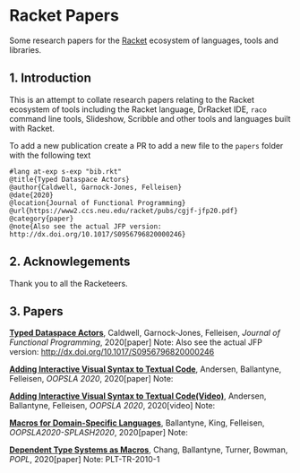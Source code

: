 # Racket Papers

Some research papers for the [Racket](https://racket-lang.org/)
ecosystem of languages, tools and libraries.

## 1. Introduction

This is an attempt to collate research papers relating to the Racket
ecosystem of tools including the Racket language, DrRacket IDE, `raco`
command line tools, Slideshow, Scribble and other tools and languages
built with Racket.

To add a new publication create a PR to add a new file to the `papers`
folder with the following text

```racket
#lang at-exp s-exp "bib.rkt"                                                       
@title{Typed Dataspace Actors}                                                     
@author{Caldwell, Garnock-Jones, Felleisen}                                        
@date{2020}                                                                        
@location{Journal of Functional Programming}                                       
@url{https://www2.ccs.neu.edu/racket/pubs/cgjf-jfp20.pdf}                          
@category{paper}                                                                   
@note{Also see the actual JFP version: http://dx.doi.org/10.1017/S0956796820000246}
```

## 2. Acknowlegements

Thank you to all the Racketeers.

## 3. Papers

**[Typed Dataspace
Actors](https://www2.ccs.neu.edu/racket/pubs/cgjf-jfp20.pdf)**,
Caldwell, Garnock-Jones, Felleisen, _Journal of Functional Programming_,
2020\[paper\] Note: Also see the actual JFP version:
http://dx.doi.org/10.1017/S0956796820000246

**[Adding Interactive Visual Syntax to Textual
Code](https://www2.ccs.neu.edu/racket/pubs/oopsla20-abf.pdf)**,
Andersen, Ballantyne, Felleisen, _OOPSLA 2020_, 2020\[paper\] Note:

**[Adding Interactive Visual Syntax to Textual
Code\(Video\)](https://youtu.be/8htgAxJuK5c)**, Andersen, Ballantyne,
Felleisen, _OOPSLA 2020_, 2020\[video\] Note:

**[Macros for Domain-Specific
Languages](http://design.cs.iastate.edu/splash20/oopsla20/oopsla20main-p625-p.pdf)**,
Ballantyne, King, Felleisen, _OOPSLA2020-SPLASH2020_, 2020\[paper\]
Note:

**[Dependent Type Systems as
Macros](https://www2.ccs.neu.edu/racket/pubs/popl20-cbtb.pdf)**, Chang,
Ballantyne, Turner, Bowman, _POPL_, 2020\[paper\] Note: PLT-TR-2010-1
